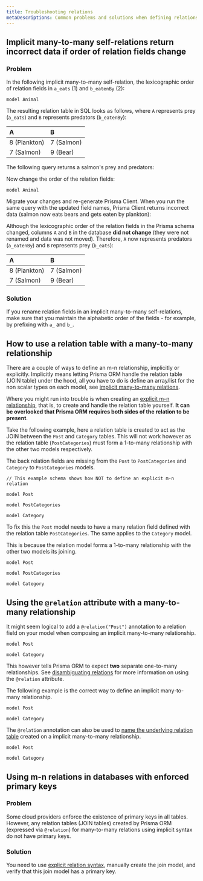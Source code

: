 ```yaml
---
title: Troubleshooting relations
metaDescriptions: Common problems and solutions when defining relations in the Prisma schema.
---
```


## Implicit many-to-many self-relations return incorrect data if order of relation fields change

### Problem

In the following implicit many-to-many self-relation, the lexicographic order of relation fields in `a_eats` (1) and `b_eatenBy` (2):

```prisma highlight=4,5;normal
model Animal 
```

The resulting relation table in SQL looks as follows, where `A` represents prey (`a_eats`) and `B` represents predators (`b_eatenBy`):

| A            | B          |
| :----------- | :--------- |
| 8 (Plankton) | 7 (Salmon) |
| 7 (Salmon)   | 9 (Bear)   |

The following query returns a salmon's prey and predators:

Now change the order of the relation fields:

```prisma highlight=4,5;normal
model Animal 
```

Migrate your changes and re-generate Prisma Client. When you run the same query with the updated field names, Prisma Client returns incorrect data (salmon now eats bears and gets eaten by plankton):

Although the lexicographic order of the relation fields in the Prisma schema changed, columns `A` and `B` in the database **did not change** (they were not renamed and data was not moved). Therefore, `A` now represents predators (`a_eatenBy`) and `B` represents prey (`b_eats`):

| A            | B          |
| :----------- | :--------- |
| 8 (Plankton) | 7 (Salmon) |
| 7 (Salmon)   | 9 (Bear)   |

### Solution

If you rename relation fields in an implicit many-to-many self-relations, make sure that you maintain the alphabetic order of the fields - for example, by prefixing with `a_` and `b_`.

## How to use a relation table with a many-to-many relationship

There are a couple of ways to define an m-n relationship, implicitly or explicitly. Implicitly means letting Prisma ORM handle the relation table (JOIN table) under the hood, all you have to do is define an array/list for the non scalar types on each model, see [implicit many-to-many relations](/orm/prisma-schema/data-model/relations/many-to-many-relations#implicit-many-to-many-relations).

Where you might run into trouble is when creating an [explicit m-n relationship](/orm/prisma-schema/data-model/relations/many-to-many-relations#explicit-many-to-many-relations), that is, to create and handle the relation table yourself. **It can be overlooked that Prisma ORM requires both sides of the relation to be present**.

Take the following example, here a relation table is created to act as the JOIN between the `Post` and `Category` tables. This will not work however as the relation table (`PostCategories`) must form a 1-to-many relationship with the other two models respectively.

The back relation fields are missing from the `Post` to `PostCategories` and `Category` to `PostCategories` models.

```prisma
// This example schema shows how NOT to define an explicit m-n relation

model Post 

model PostCategories 

model Category 
```

To fix this the `Post` model needs to have a many relation field defined with the relation table `PostCategories`. The same applies to the `Category` model.

This is because the relation model forms a 1-to-many relationship with the other two models its joining.

```prisma highlight=5,21;add|4,20;delete
model Post 

model PostCategories 

model Category 
```

## Using the `@relation` attribute with a many-to-many relationship

It might seem logical to add a `@relation("Post")` annotation to a relation field on your model when composing an implicit many-to-many relationship.

```prisma
model Post 

model Category 
```

This however tells Prisma ORM to expect **two** separate one-to-many relationships. See [disambiguating relations](/orm/prisma-schema/data-model/relations#disambiguating-relations) for more information on using the `@relation` attribute.

The following example is the correct way to define an implicit many-to-many relationship.

```prisma highlight=4,11;delete|5,12;add
model Post 

model Category 
```

The `@relation` annotation can also be used to [name the underlying relation table](/orm/prisma-schema/data-model/relations/many-to-many-relations#configuring-the-name-of-the-relation-table-in-implicit-many-to-many-relations) created on a implicit many-to-many relationship.

```prisma
model Post 

model Category 
```

## Using m-n relations in databases with enforced primary keys

### Problem

Some cloud providers enforce the existence of primary keys in all tables. However, any relation tables (JOIN tables) created by Prisma ORM (expressed via `@relation`) for many-to-many relations using implicit syntax do not have primary keys.

### Solution

You need to use [explicit relation syntax](/orm/prisma-schema/data-model/relations/many-to-many-relations#explicit-many-to-many-relations), manually create the join model, and verify that this join model has a primary key.